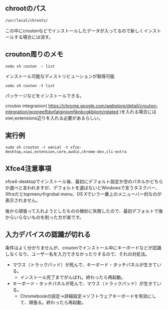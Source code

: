 ## chrootのパス

```sh
/usr/local/chroots/
```

この中にcroutonなどでインストールしたデータが入ってるので新しくインストールする場合には消す。

## crouton周りのメモ

```sh
sodu sh couton -r list
```

インストール可能なディストリビューションが取得可能

```
sodu sh couton -t list
```

パッケージなどをインストールできる。

crouton integrasion( https://chrome.google.com/webstore/detail/crouton-integration/gcpneefbbnfalgjniomfjknbcgkbijom/related )を入れる場合にはxiwi,extensions辺りを入れる必要があるらしい。

## 実行例

```
sudo sh crouton -r xenial -t xfce-desktop,xiwi,extension,core,audio,chrome-dev,cli-extra
```

## Xfce4注意事項

xfce4-desktopでインストール後、最初にデフォルト設定か空のパネルかどちらか選べと言われますが、デフォルトを選ばないとWindowsで言うタスクバー、Xfceだとtopmenuやgrobal menu、OS Xでいう一番上のメニューバー的なのが表示されません。

後から頑張って入れようとしたものの微妙に失敗したので、最初デフォルトで後からいらないものを削った方が楽です。

## 入力デバイスの認識が切れる

条件はよく分かりませんが、croutonでインストール中にキーボードなどが認識しなくなり、ユーザー名を入力できなかったりするので、それの対処法。

* マウス（トラックパッド）が死んで、キーボード・タッチパネルが生きている。
    * インストール完了までがんばれ。終わったら再起動。
* キーボード・タッチパネルが死んで、マウス（トラックパッド）が生きている。
    * Chromebookの設定→詳細設定→ソフトウェアキーボードを有効にして、頑張る。終わったら再起動。

